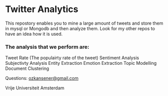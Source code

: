# Twitter Analytics
This repostory enables you to mine a large amount of tweets and store them in mysql or Mongodb and then analyze them. Look for my other repos to have an idea how it is used.

### The analysis that we perform are:
Tweet Rate (The populairty rate of the tweet)
Sentiment Analysis
Subjectivty Analysis
Entity Extraction
Emotion Extraction
Topic Modelling
Document Clustering

Questions: ozkansener@gmail.com

Vrije Universiteit Amsterdam
